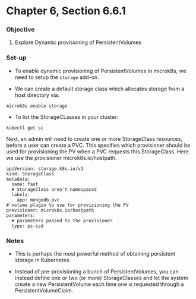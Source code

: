 # Chapter 6, Section 6.6.1

### Objective
1. Explore Dynamic provisioning of PersistentVolumes 

### Set-up
- To enable dynamic provisioning of PersistentVolumes in microk8s, we need to setup the `storage` add-on.

- We can create a default storage class which allocates storage from a host directory via:

```
microk8s enable storage
```

- To list the StorageCLasses in your cluster:
```
kubectl get sc
```

Next, an admin will need to create one or more StorageClass resources, before a user can create a PVC. This specifies which provisioner should be used for provisioning the PV when a PVC requests this StorageClass. Here we use the provisioner microk8s.io/hostpath.

```
apiVersion: storage.k8s.io/v1
kind: StorageClass
metadata:
  name: fast
  # StorageClass aren't namespaced
  labels:
    app: mongodb-pvc
# volume plugin to use for provisioning the PV
provisioner: microk8s.io/hostpath
parameters:
  # parameters passed to the provisioner
  type: ps-ssd
```




### Notes
- This is perhaps the most powerful method of obtaining persistent storage in Kubernetes.

- Instead of pre-provisioning a bunch of PersistentVolumes, you can instead define one or two (or more) StorageClasses and let the system create a new PersistentVolume each time one is requested through a PersistentVolumeClaim.
